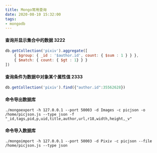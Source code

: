 ```yaml
---
title: Mongo常用查询
date: 2020-08-10 15:32:00
tags:
- mongodb
---
```




#### 查询并显示集合中的数据 3222

```javascript
db.getCollection('pixiv').aggregate([
    { $group: { _id : '$author.id', count: { $sum : 1 } } },
    { $match: { count: { $gt : 1} } }
])
```

#### 查询条件为数据中对象某个属性值 2333

```javascript
db.getCollection('pixiv').find({"author.id":35562628})
```

#### 命令导出数据库

```
./mongoexport -h 127.0.0.1 --port 50003 -d Images -c picjson -o /home/picjson.js --type json -f "_id,tags,pid,p,uid,title,author,url,r18,width,height,_v"
```

#### 命令导入数据库

```
./mongoimport -h 127.0.0.1 --port 50003 -d Pixiv -c picjson --file /home/picjson.js --type json
```

